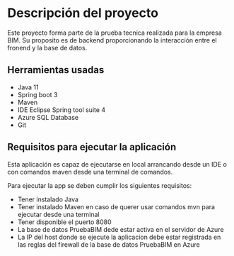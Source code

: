 # Descripción del proyecto

Este proyecto forma parte de la prueba tecnica realizada para la empresa BIM. Su proposito es de backend proporcionando la interacción entre el fronend y la base de datos.

## Herramientas usadas

* Java 11
* Spring boot 3
* Maven
* IDE Eclipse Spring tool suite 4
* Azure SQL Database
* Git

## Requisitos para ejecutar la aplicación

Esta aplicación es capaz de ejecutarse en local arrancando desde un IDE o con comandos maven desde una terminal de comandos.

Para ejecutar la app se deben cumplir los siguientes requisitos:

* Tener instalado Java
* Tener instalado Maven en caso de querer usar comandos mvn para ejecutar desde una terminal
* Tener disponible el puerto 8080
* La base de datos PruebaBIM dede estar activa en el servidor de Azure
* La IP del host donde se ejecute la aplicacion debe estar registrada en las reglas del firewall de la base de datos PruebaBIM en Azure
